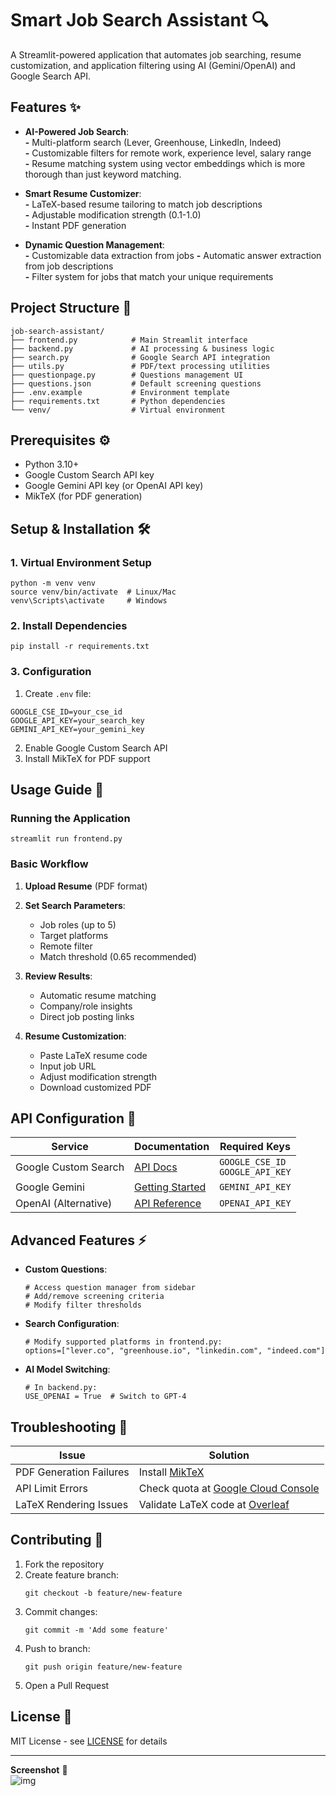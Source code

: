 # Smart Job Search Assistant 🔍

A Streamlit-powered application that automates job searching, resume customization, and application filtering using AI (Gemini/OpenAI) and Google Search API.

## Features ✨
- **AI-Powered Job Search**:  
  **-** Multi-platform search (Lever, Greenhouse, LinkedIn, Indeed)  
  **-** Customizable filters for remote work, experience level, salary range  
  **-** Resume matching system using vector embeddings which is more thorough than just keyword matching.

- **Smart Resume Customizer**:  
  **-** LaTeX-based resume tailoring to match job descriptions  
  **-** Adjustable modification strength (0.1-1.0)  
  **-** Instant PDF generation

- **Dynamic Question Management**:  
  **-** Customizable data extraction from jobs
  **-** Automatic answer extraction from job descriptions  
  **-** Filter system for jobs that match your unique requirements

## Project Structure 📁
```
job-search-assistant/
├── frontend.py            # Main Streamlit interface
├── backend.py             # AI processing & business logic
├── search.py              # Google Search API integration
├── utils.py               # PDF/text processing utilities
├── questionpage.py        # Questions management UI
├── questions.json         # Default screening questions
├── .env.example           # Environment template
├── requirements.txt       # Python dependencies
└── venv/                  # Virtual environment
```

## Prerequisites ⚙️
- Python 3.10+
- Google Custom Search API key
- Google Gemini API key (or OpenAI API key)
- MikTeX (for PDF generation)

## Setup & Installation 🛠️

### 1. Virtual Environment Setup
```
python -m venv venv
source venv/bin/activate  # Linux/Mac
venv\Scripts\activate     # Windows
```

### 2. Install Dependencies
```
pip install -r requirements.txt
```

### 3. Configuration
1. Create `.env` file:
```
GOOGLE_CSE_ID=your_cse_id
GOOGLE_API_KEY=your_search_key
GEMINI_API_KEY=your_gemini_key
```

2. Enable Google Custom Search API
3. Install MikTeX for PDF support

## Usage Guide 🚀

### Running the Application
```
streamlit run frontend.py
```

### Basic Workflow
1. **Upload Resume** (PDF format)
2. **Set Search Parameters**:
   - Job roles (up to 5)
   - Target platforms
   - Remote filter
   - Match threshold (0.65 recommended)

3. **Review Results**:
   - Automatic resume matching
   - Company/role insights
   - Direct job posting links

4. **Resume Customization**:
   - Paste LaTeX resume code
   - Input job URL
   - Adjust modification strength
   - Download customized PDF

## API Configuration 🔑
| Service | Documentation | Required Keys |
|---------|---------------|---------------|
| Google Custom Search | [API Docs](https://developers.google.com/custom-search/v1/overview) | `GOOGLE_CSE_ID`<br>`GOOGLE_API_KEY` |
| Google Gemini | [Getting Started](https://ai.google.dev/) | `GEMINI_API_KEY` |
| OpenAI (Alternative) | [API Reference](https://platform.openai.com/docs) | `OPENAI_API_KEY` |

## Advanced Features ⚡
- **Custom Questions**:
  ```
  # Access question manager from sidebar
  # Add/remove screening criteria
  # Modify filter thresholds
  ```
  
- **Search Configuration**:
  ```
  # Modify supported platforms in frontend.py:
  options=["lever.co", "greenhouse.io", "linkedin.com", "indeed.com"]
  ```

- **AI Model Switching**:
  ```
  # In backend.py:
  USE_OPENAI = True  # Switch to GPT-4
  ```

## Troubleshooting 🐛
| Issue | Solution |
|-------|----------|
| PDF Generation Failures | Install [MikTeX](https://miktex.org/download) |
| API Limit Errors | Check quota at [Google Cloud Console](https://console.cloud.google.com/) |
| LaTeX Rendering Issues | Validate LaTeX code at [Overleaf](https://www.overleaf.com/) |

## Contributing 🤝
1. Fork the repository
2. Create feature branch:
   ```
   git checkout -b feature/new-feature
   ```
3. Commit changes:
   ```
   git commit -m 'Add some feature'
   ```
4. Push to branch:
   ```
   git push origin feature/new-feature
   ```
5. Open a Pull Request

## License 📄
MIT License - see [LICENSE](LICENSE) for details

---

**Screenshot** 📸  
![img](https://github.com/user-attachments/assets/bca6ddc7-9f88-4143-95b0-8c4bb1d09507)


